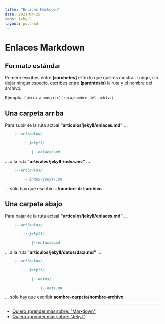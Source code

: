 ```yaml
---
title: "Enlaces Markdown"
date: 2021-04-25
tags: jekyll
layout: post-md
---
```


# Enlaces Markdown

## Formato estándar

Primero escribes entre **[corchetes]** el texto que quieres mostrar. Luego, sin dejar ningún espacio, escribes entre **(paréntesis)** la ruta y el nombre del archivo.

Ejemplo: `[texto a mostrar](ruta/nombre-del-achivo)`

## Una carpeta arriba

Para subir de la ruta actual **"articulos/jekyll/enlaces.md"** ...

````md
    |--articulos/

        |--jekyll/

            |--enlaces.md
````

... a la ruta **"articulos/jekyll-index.md"** ...

````md
    |--articulos/

        |--index-jekyll.md
````

... sólo hay que escribir: **../nombre-del-archivo**


## Una carpeta abajo

Para bajar de la ruta actual **"articulos/jekyll/enlaces.md"** ...

````md
    |--articulos/

        |--jekyll/

            |--enlaces.md
````

... a la ruta **"articulos/jekyll/datos/data.md"** ...

````md
    |--articulos/

        |--jekyll/

            |--datos/

                |--data.md
````

... sólo hay que escribir **nombre-carpeta/nombre-archivo**

---

- [Quiero aprender más sobre: "Markdown"](../00/markdown)
- [Quiero aprender más sobre: "Jekyll"](../00/jekyll)